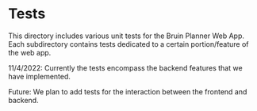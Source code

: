 # Tests
This directory includes various unit tests for the Bruin Planner Web App. Each subdirectory contains tests dedicated to a certain portion/feature of the web app. 

11/4/2022: Currently the tests encompass the backend features that we have implemented.

Future: We plan to add tests for the interaction between the frontend and backend.